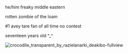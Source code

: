 

he/him freaky middle eastern

rotten zombie of the loam

#1 avey tare fan of all time no contest

seventeen years old ^_^

![crocodile_transparent_by_razielanarki_deakibo-fullview](https://github.com/aveytare/aveytare/assets/163354802/e20779ee-5690-4109-9ba4-506d3779caa5)
